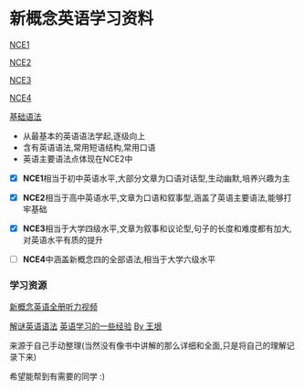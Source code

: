 # 新概念英语学习资料

[NCE1](./NCE1.md)

[NCE2](./NCE2.md)

[NCE3](./NCE3.md)

[NCE4](./NCE4.md)

[基础语法](./grammar/英语基础语法.md)


- 从最基本的英语语法学起,逐级向上
- 含有英语语法,常用短语结构,常用口语
- 英语主要语法点体现在NCE2中 

- [x] **NCE1**相当于初中英语水平,大部分文章为口语对话型,生动幽默,培养兴趣为主
- [x] **NCE2**相当于高中英语水平,文章为口语和叙事型,涵盖了英语主要语法,能够打牢基础
- [x] **NCE3**相当于大学四级水平,文章为叙事和议论型,句子的长度和难度都有加大,对英语水平有质的提升
- [ ] **NCE4**中涵盖新概念四的全部语法,相当于大学六级水平



### 学习资源

[新概念英语全册听力视频](http://newconceptenglish.com)

[解谜英语语法](http://www.yinwang.org/blog-cn/2018/11/23/grammar)    [英语学习的一些经验](http://www.yinwang.org/blog-cn/2020/03/06/english-learning-tips)     [By 王垠](http://www.yinwang.org)

来源于自己手动整理(当然没有像书中讲解的那么详细和全面,只是将自己的理解记录下来)

希望能帮到有需要的同学 :)